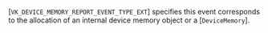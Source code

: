 [`VK_DEVICE_MEMORY_REPORT_EVENT_TYPE_EXT`] specifies this
event corresponds to the allocation of an internal device memory object
or a [`DeviceMemory`].